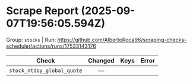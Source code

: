 # Scrape Report (2025-09-07T19:56:05.594Z)

Group: `stocks`  |  Run: https://github.com/AlbertoRoca96/scraping-checks-scheduler/actions/runs/17533143176

| Check | Changed | Keys | Error |
|---|:---:|:--|:--|
| `stock_ntdoy_global_quote` | — |  |  |
